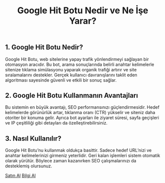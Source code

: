   <header>
    <h1>Google Hit Botu Nedir ve Ne İşe Yarar?</h1>
  </header>

  <section>
    <h2>1. Google Hit Botu Nedir?</h2>
    <p>
      Google Hit Botu, web sitelerine yapay trafik yönlendirmeyi sağlayan bir otomasyon aracıdır. 
      Bu bot, arama sonuçlarında belirli anahtar kelimelerle sitenize tıklama simülasyonu yaparak 
      organik trafiği artırır ve site sıralamalarını destekler. Gerçek kullanıcı davranışlarını taklit eden 
      algoritması sayesinde güvenli ve etkili bir sonuç sağlar.
    </p>
  </section>

  <section>
    <h2>2. Google Hit Botu Kullanmanın Avantajları</h2>
    <p>
      Bu sistemin en büyük avantajı, SEO performansınızı güçlendirmesidir. Hedef kelimelerde görünürlük artar, 
      tıklanma oranı (CTR) yükselir ve siteniz daha otoriter bir konuma gelir. Ayrıca bot ayarları ile 
      ziyaret süresi, sayfa geçişleri ve IP çeşitliliği gibi detayları da özelleştirebilirsiniz.
    </p>
  </section>

  <section>
    <h2>3. Nasıl Kullanılır?</h2>
    <p>
      Google Hit Botu’nu kullanmak oldukça basittir. Sadece hedef URL’nizi ve anahtar kelimelerinizi girmeniz yeterlidir. 
      Geri kalan işlemleri sistem otomatik olarak yürütür. Böylece zaman kazanırken SEO çalışmalarınızı da desteklemiş olursunuz.
    </p>
    <div class="btn-container">
      <a href="https://googlehitbotu.com" class="btn">Satın Al</a>
      <a href="https://organikhitbotu.com" class="btn">Bilgi Al</a>
    </div>
  </section>
